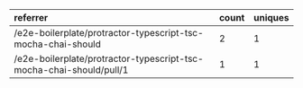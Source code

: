 | referrer                                                            | count | uniques |
| :------------------------------------------------------------------ | :---- | :------ |
| /e2e-boilerplate/protractor-typescript-tsc-mocha-chai-should        | 2     | 1       |
| /e2e-boilerplate/protractor-typescript-tsc-mocha-chai-should/pull/1 | 1     | 1       |